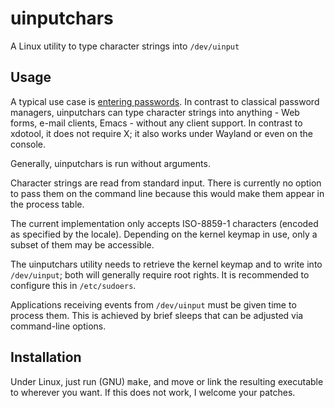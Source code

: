 # uinputchars
A Linux utility to type character strings into `/dev/uinput`


## Usage

A typical use case is [entering
passwords](https://github.com/clawoflight/puma). In contrast to
classical password managers, uinputchars can type character strings
into anything - Web forms, e-mail clients, Emacs - without any client
support.  In contrast to xdotool, it does not require X; it also works
under Wayland or even on the console.

Generally, uinputchars is run without arguments.

Character strings are read from standard input.  There is currently no
option to pass them on the command line because this would make them
appear in the process table.

The current implementation only accepts ISO-8859-1 characters (encoded
as specified by the locale).  Depending on the kernel keymap in use,
only a subset of them may be accessible.

The uinputchars utility needs to retrieve the kernel keymap and to
write into `/dev/uinput`; both will generally require root rights.  It
is recommended to configure this in `/etc/sudoers`.

Applications receiving events from `/dev/uinput` must be given time to
process them.  This is achieved by brief sleeps that can be adjusted
via command-line options.


## Installation

Under Linux, just run (GNU) <kbd>make</kbd>, and move or link the
resulting executable to wherever you want.  If this does not work, I
welcome your patches.
